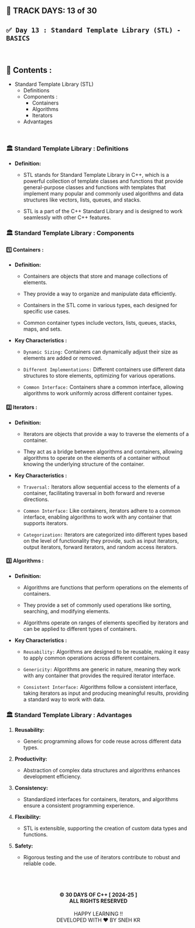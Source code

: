 ## 📅 TRACK DAYS: 13 of 30

## `✅ Day 13 : Standard Template Library (STL) - BASICS`

</br>

## 📑 Contents :

- Standard Template Library (STL)
  - Definitions
  - Components :
    - Containers
    - Algorithms
    - Iterators
  - Advantages

</br>

### 🏛️ Standard Template Library : Definitions

- **Definition:**

  - STL stands for Standard Template Library in C++, which is a powerful collection of template classes and functions that provide general-purpose classes and functions with templates that implement many popular and commonly used algorithms and data structures like vectors, lists, queues, and stacks.

  - STL is a part of the C++ Standard Library and is designed to work seamlessly with other C++ features.

### 🏛️ Standard Template Library : Components

#### 1️⃣ Containers :

- **Definition:**

  - Containers are objects that store and manage collections of elements.

  - They provide a way to organize and manipulate data efficiently.

  - Containers in the STL come in various types, each designed for specific use cases.

  - Common container types include vectors, lists, queues, stacks, maps, and sets.

- **Key Characteristics :**

  - `Dynamic Sizing:` Containers can dynamically adjust their size as elements are added or removed.

  - `Different Implementations:` Different containers use different data structures to store elements, optimizing for various operations.

  - `Common Interface:` Containers share a common interface, allowing algorithms to work uniformly across different container types.

#### 2️⃣ Iterators :

- **Definition:**

  - Iterators are objects that provide a way to traverse the elements of a container.

  - They act as a bridge between algorithms and containers, allowing algorithms to operate on the elements of a container without knowing the underlying structure of the container.

- **Key Characteristics :**

  - `Traversal:` Iterators allow sequential access to the elements of a container, facilitating traversal in both forward and reverse directions.

  - `Common Interface:` Like containers, iterators adhere to a common interface, enabling algorithms to work with any container that supports iterators.

  - `Categorization:` Iterators are categorized into different types based on the level of functionality they provide, such as input iterators, output iterators, forward iterators, and random access iterators.

#### 3️⃣ Algorithms :

- **Definition:**

  - Algorithms are functions that perform operations on the elements of containers.

  - They provide a set of commonly used operations like sorting, searching, and modifying elements.

  - Algorithms operate on ranges of elements specified by iterators and can be applied to different types of containers.

- **Key Characteristics :**

  - `Reusability:` Algorithms are designed to be reusable, making it easy to apply common operations across different containers.

  - `Genericity:` Algorithms are generic in nature, meaning they work with any container that provides the required iterator interface.

  - `Consistent Interface:` Algorithms follow a consistent interface, taking iterators as input and producing meaningful results, providing a standard way to work with data.

### 🏛️ Standard Template Library : Advantages

1. **Reusability:**

   - Generic programming allows for code reuse across different data types.

2. **Productivity:**

   - Abstraction of complex data structures and algorithms enhances development efficiency.

3. **Consistency:**

   - Standardized interfaces for containers, iterators, and algorithms ensure a consistent programming experience.

4. **Flexibility:**

   - STL is extensible, supporting the creation of custom data types and functions.

5. **Safety:**

   - Rigorous testing and the use of iterators contribute to robust and reliable code.

</br></br>

<h4 align="center">
© 30 DAYS OF C++ [ 2024-25 ] </br>
ALL RIGHTS RESERVED
</h4>

<p align="center">
HAPPY LEARNING !!</br>
DEVELOPED WITH ❤️ BY SNEH KR
</p>
